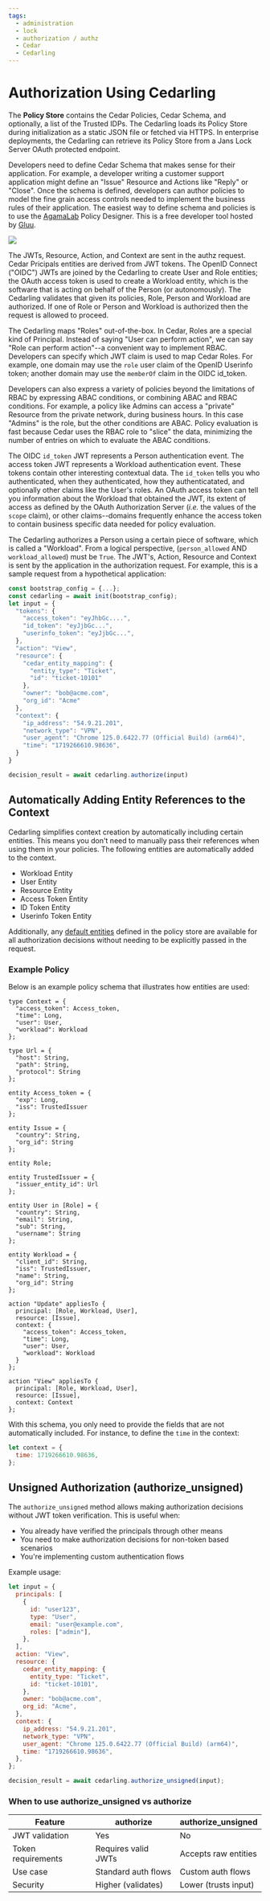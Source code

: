 ```yaml
---
tags:
  - administration
  - lock
  - authorization / authz
  - Cedar
  - Cedarling
---
```


# Authorization Using Cedarling

The **Policy Store** contains the Cedar Policies, Cedar Schema, and optionally, a list of the
Trusted IDPs. The Cedarling loads its Policy Store during initialization as a static JSON file
or fetched via HTTPS. In enterprise deployments, the Cedarling can retrieve its Policy Store from
a Jans Lock Server OAuth protected endpoint.

Developers need to define Cedar Schema that makes sense for their application. For example, a
developer writing a customer support application might define an "Issue" Resource and Actions like
"Reply" or "Close". Once the schema is defined, developers can author policies to model the fine
grain access controls needed to implement the business rules of their application. The easiest way
to define schema and policies is to use the [AgamaLab](https://cloud.gluu.org/agama-lab) Policy
Designer. This is a free developer tool hosted by [Gluu](https://gluu.org).

![](../assets/lock-cedarling-diagram-2.jpg)

The JWTs, Resource, Action, and Context are sent in the authz request. Cedar Pricipals entities
are derived from JWT tokens. The OpenID Connect ("OIDC") JWTs are joined by the Cedarling to create
User and Role entities; the OAuth access token is used to create a Workload entity, which is the
software that is acting on behalf of the Person (or autonomously). The Cedarling validates that
given its policies, Role, Person and Workload are authorized. If one of Role or Person and Workload is authorized then the request is allowed to proceed.

The Cedarling maps "Roles" out-of-the-box. In Cedar, Roles are a special kind of Principal. Instead
of saying "User can perform action", we can say "Role can perform action"--a convenient way to
implement RBAC. Developers can specify which JWT claim is used to map Cedar Roles. For example, one
domain may use the `role` user claim of the OpenID Userinfo token; another domain may use the
`memberOf` claim in the OIDC id_token.

Developers can also express a variety of policies beyond the limitations of RBAC by expressing ABAC
conditions, or combining ABAC and RBAC conditions. For example, a policy like Admins can access a
"private" Resource from the private network, during business hours. In this case "Admins" is the role,
but the other conditions are ABAC. Policy evaluation is fast because Cedar uses the RBAC role to
"slice" the data, minimizing the number of entries on which to evaluate the ABAC conditions.

The OIDC `id_token` JWT represents a Person authentication event. The access token JWT represents a
Workload authentication event. These tokens contain other interesting contextual data. The `id_token`
tells you who authenticated, when they authenticated, how they authenticatated, and optionally other
claims like the User's roles. An OAuth access token can tell you information about the Workload that
obtained the JWT, its extent of access as defined by the OAuth Authorization Server (_i.e._ the
values of the `scope` claim), or other claims--domains frequently enhance the access token to
contain business specific data needed for policy evaluation.

The Cedarling authorizes a Person using a certain piece of software, which is called a "Workload".
From a logical perspective, (`person_allowed` AND `workload_allowed`) must be `True`. The JWT's,
Action, Resource and Context is sent by the application in the authorization request. For example,
this is a sample request from a hypothetical application:

```js
const bootstrap_config = {...};
const cedarling = await init(bootstrap_config);
let input = {
  "tokens": {
    "access_token": "eyJhbGc....",
    "id_token": "eyJjbGc...",
    "userinfo_token": "eyJjbGc...",
  },
  "action": "View",
  "resource": {
    "cedar_entity_mapping": {
      "entity_type": "Ticket",
      "id": "ticket-10101"
    },
    "owner": "bob@acme.com",
    "org_id": "Acme"
  },
  "context": {
    "ip_address": "54.9.21.201",
    "network_type": "VPN",
    "user_agent": "Chrome 125.0.6422.77 (Official Build) (arm64)",
    "time": "1719266610.98636",
  }
}

decision_result = await cedarling.authorize(input)
```

## Automatically Adding Entity References to the Context

Cedarling simplifies context creation by automatically including certain entities. This means you don't need to manually pass their references when using them in your policies. The following entities are automatically added to the context.

- Workload Entity
- User Entity
- Resource Entity
- Access Token Entity
- ID Token Entity
- Userinfo Token Entity

Additionally, any [default entities](./cedarling-policy-store.md#default-entities) defined in the policy store are available for all authorization decisions without needing to be explicitly passed in the request.

### Example Policy

Below is an example policy schema that illustrates how entities are used:

```cedarschema
type Context = {
  "access_token": Access_token,
  "time": Long,
  "user": User,
  "workload": Workload
};

type Url = {
  "host": String,
  "path": String,
  "protocol": String
};

entity Access_token = {
  "exp": Long,
  "iss": TrustedIssuer
};

entity Issue = {
  "country": String,
  "org_id": String
};

entity Role;

entity TrustedIssuer = {
  "issuer_entity_id": Url
};

entity User in [Role] = {
  "country": String,
  "email": String,
  "sub": String,
  "username": String
};

entity Workload = {
  "client_id": String,
  "iss": TrustedIssuer,
  "name": String,
  "org_id": String
};

action "Update" appliesTo {
  principal: [Role, Workload, User],
  resource: [Issue],
  context: {
    "access_token": Access_token,
    "time": Long,
    "user": User,
    "workload": Workload
  }
};

action "View" appliesTo {
  principal: [Role, Workload, User],
  resource: [Issue],
  context: Context
};
```

With this schema, you only need to provide the fields that are not automatically included. For instance, to define the `time` in the context:

```js
let context = {
  time: 1719266610.98636,
};
```

## Unsigned Authorization (authorize_unsigned)

The `authorize_unsigned` method allows making authorization decisions without JWT token verification. This is useful when:

- You already have verified the principals through other means
- You need to make authorization decisions for non-token based scenarios
- You're implementing custom authentication flows

Example usage:

```js
let input = {
  principals: [
    {
      id: "user123",
      type: "User",
      email: "user@example.com",
      roles: ["admin"],
    },
  ],
  action: "View",
  resource: {
    cedar_entity_mapping: {
      entity_type: "Ticket",
      id: "ticket-10101",
    },
    owner: "bob@acme.com",
    org_id: "Acme",
  },
  context: {
    ip_address: "54.9.21.201",
    network_type: "VPN",
    user_agent: "Chrome 125.0.6422.77 (Official Build) (arm64)",
    time: "1719266610.98636",
  },
};

decision_result = await cedarling.authorize_unsigned(input);
```

### When to use authorize_unsigned vs authorize

| Feature            | authorize           | authorize_unsigned   |
| ------------------ | ------------------- | -------------------- |
| JWT validation     | Yes                 | No                   |
| Token requirements | Requires valid JWTs | Accepts raw entities |
| Use case           | Standard auth flows | Custom auth flows    |
| Security           | Higher (validates)  | Lower (trusts input) |
